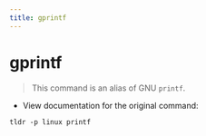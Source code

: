```yaml
---
title: gprintf
---
```

# gprintf

> This command is an alias of GNU `printf`.

- View documentation for the original command:

`tldr -p linux printf`
